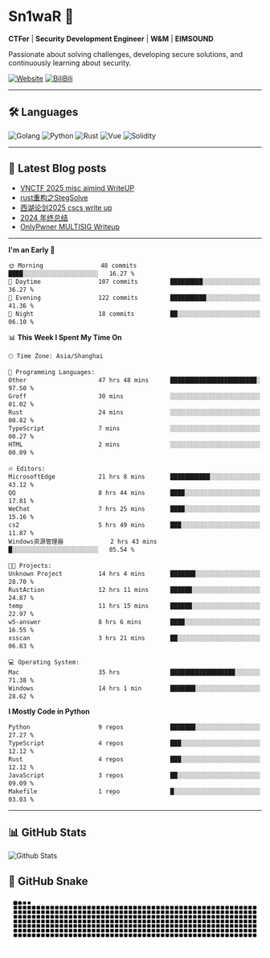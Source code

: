 # Sn1waR 👋

**CTFer** | **Security Development Engineer** | **W&M** | **EIMSOUND**

Passionate about solving challenges, developing secure solutions, and continuously learning about security.

[![Website](https://img.shields.io/website?url=https%3A%2F%2Fwww.snowywar.top)](https://www.snowywar.top) 
[![BiliBili](https://img.shields.io/badge/BiliBili-哔哩哔哩-00A1D6?style=flat&logo=bilibili&logoColor=white)](https://space.bilibili.com/8389161)  

---

## 🛠️ Languages
![Golang](https://img.shields.io/badge/-Golang-00ADD8?style=flat&logo=go&logoColor=white)
![Python](https://img.shields.io/badge/-Python-3776AB?style=flat&logo=python&logoColor=white)
![Rust](https://img.shields.io/badge/-Rust-000000?style=flat&logo=rust&logoColor=white)
![Vue](https://img.shields.io/badge/-Vue.js-4FC08D?style=flat&logo=vue.js&logoColor=white)
![Solidity](https://img.shields.io/badge/-Solidity-363636?style=flat&logo=solidity&logoColor=white)

---
## 📖 Latest Blog posts
<!-- BLOG-POST-LIST:START -->
- [VNCTF 2025 misc aimind WriteUP](https://www.snowywar.top/4546.html)
- [rust重构之StegSolve](https://www.snowywar.top/4541.html)
- [西湖论剑2025 cscs write up](https://www.snowywar.top/4527.html)
- [2024 年终总结](https://www.snowywar.top/4525.html)
- [OnlyPwner MULTISIG Writeup](https://www.snowywar.top/4507.html)
<!-- BLOG-POST-LIST:END -->
---
<!--START_SECTION:waka-->
**I'm an Early 🐤** 

```text
🌞 Morning                48 commits          ████░░░░░░░░░░░░░░░░░░░░░   16.27 % 
🌆 Daytime                107 commits         █████████░░░░░░░░░░░░░░░░   36.27 % 
🌃 Evening                122 commits         ██████████░░░░░░░░░░░░░░░   41.36 % 
🌙 Night                  18 commits          ██░░░░░░░░░░░░░░░░░░░░░░░   06.10 % 
```


📊 **This Week I Spent My Time On** 

```text
🕑︎ Time Zone: Asia/Shanghai

💬 Programming Languages: 
Other                    47 hrs 48 mins      ████████████████████████░   97.50 % 
Groff                    30 mins             ░░░░░░░░░░░░░░░░░░░░░░░░░   01.02 % 
Rust                     24 mins             ░░░░░░░░░░░░░░░░░░░░░░░░░   00.82 % 
TypeScript               7 mins              ░░░░░░░░░░░░░░░░░░░░░░░░░   00.27 % 
HTML                     2 mins              ░░░░░░░░░░░░░░░░░░░░░░░░░   00.09 % 

🔥 Editors: 
MicrosoftEdge            21 hrs 8 mins       ███████████░░░░░░░░░░░░░░   43.12 % 
QQ                       8 hrs 44 mins       ████░░░░░░░░░░░░░░░░░░░░░   17.81 % 
WeChat                   7 hrs 25 mins       ████░░░░░░░░░░░░░░░░░░░░░   15.16 % 
cs2                      5 hrs 49 mins       ███░░░░░░░░░░░░░░░░░░░░░░   11.87 % 
Windows资源管理器             2 hrs 43 mins       █░░░░░░░░░░░░░░░░░░░░░░░░   05.54 % 

🐱‍💻 Projects: 
Unknown Project          14 hrs 4 mins       ███████░░░░░░░░░░░░░░░░░░   28.70 % 
RustAction               12 hrs 11 mins      ██████░░░░░░░░░░░░░░░░░░░   24.87 % 
temp                     11 hrs 15 mins      ██████░░░░░░░░░░░░░░░░░░░   22.97 % 
w5-answer                8 hrs 6 mins        ████░░░░░░░░░░░░░░░░░░░░░   16.55 % 
xsscan                   3 hrs 21 mins       ██░░░░░░░░░░░░░░░░░░░░░░░   06.83 % 

💻 Operating System: 
Mac                      35 hrs              ██████████████████░░░░░░░   71.38 % 
Windows                  14 hrs 1 min        ███████░░░░░░░░░░░░░░░░░░   28.62 % 
```

**I Mostly Code in Python** 

```text
Python                   9 repos             ███████░░░░░░░░░░░░░░░░░░   27.27 % 
TypeScript               4 repos             ███░░░░░░░░░░░░░░░░░░░░░░   12.12 % 
Rust                     4 repos             ███░░░░░░░░░░░░░░░░░░░░░░   12.12 % 
JavaScript               3 repos             ██░░░░░░░░░░░░░░░░░░░░░░░   09.09 % 
Makefile                 1 repo              █░░░░░░░░░░░░░░░░░░░░░░░░   03.03 % 
```




<!--END_SECTION:waka-->
---

## 📊 GitHub Stats
![Github Stats](https://github-readme-stats.vercel.app/api?username=jiayuqi7813&show_icons=true&theme=radical)

## 🐍 GitHub Snake
<picture>
  <source media="(prefers-color-scheme: dark)" srcset="https://raw.githubusercontent.com/jiayuqi7813/jiayuqi7813/output/github-contribution-grid-snake-dark.svg">
  <source media="(prefers-color-scheme: light)" srcset="https://raw.githubusercontent.com/jiayuqi7813/jiayuqi7813/output/github-contribution-grid-snake.svg">
  <img alt="github contribution grid snake animation" src="https://raw.githubusercontent.com/jiayuqi7813/jiayuqi7813/output/github-contribution-grid-snake.svg">
</picture>

